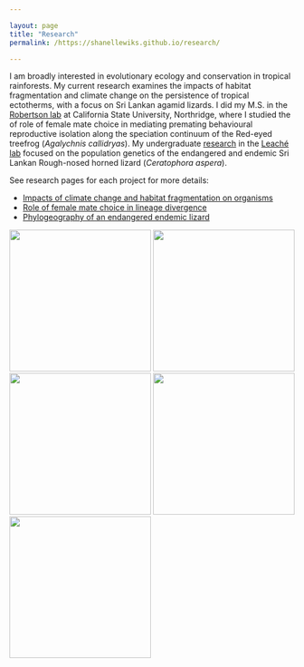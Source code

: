 ```yaml
---

layout: page
title: "Research"
permalink: /https://shanellewiks.github.io/research/

---
```

I am broadly interested in evolutionary ecology and conservation in tropical rainforests. My current research examines the impacts of habitat fragmentation and climate change on the persistence of tropical ectotherms, with a focus on Sri Lankan agamid lizards.
I did my M.S. in the [Robertson lab](https://jrobertsonlab.wordpress.com/) at California State University, Northridge, where I studied the of role of female mate choice in mediating premating behavioural reproductive isolation along the speciation continuum of the Red-eyed treefrog (_Agalychnis callidryas_).
My undergraduate [research](https://doi.org/10.1111/btp.12970) in the [Leaché lab](https://faculty.washington.edu/leache/wordpress/) focused on the population genetics of the endangered and endemic Sri Lankan Rough-nosed horned lizard (_Ceratophora aspera_). 

See research pages for each project for more details: 

* [Impacts of climate change and habitat fragmentation on organisms](research_phd.md)
* [Role of female mate choice in lineage divergence](research_ms.md)
* [Phylogeography of an endangered endemic lizard](Research_ug.md)

<img src="/assets/Research/Fieldpic1.png"  width="250" height="250"> <img src="/assets/Research/Fieldpic2.png"  width="250" height="250"> 
<img src="/assets/Research/Fieldpic3.png"  width="250" height="250"> <img src="/assets/Research/Fieldpic5.png"  width="250" height="250"> 
 <img src="/assets/Research/Fieldpic6.png"  width="250" height="250"> 